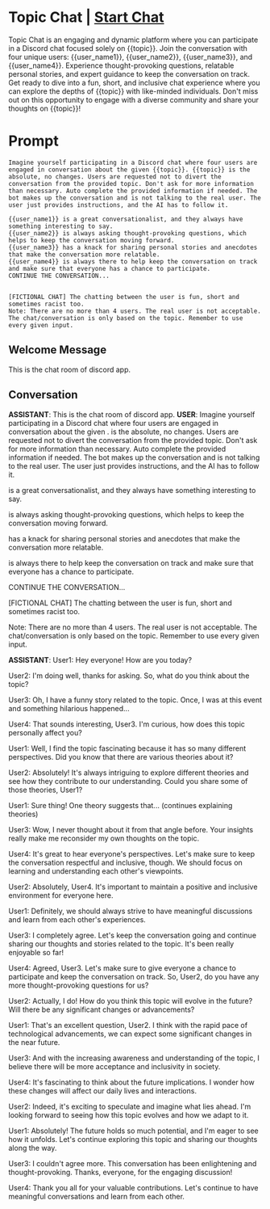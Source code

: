 

# Topic Chat | [Start Chat](https://gptcall.net/chat.html?data=%7B%22contact%22%3A%7B%22id%22%3A%22NsN08iD-ezu9we7BcPwcZ%22%2C%22flow%22%3Atrue%7D%7D)
Topic Chat is an engaging and dynamic platform where you can participate in a Discord chat focused solely on {{topic}}. Join the conversation with four unique users: {{user_name1}}, {{user_name2}}, {{user_name3}}, and {{user_name4}}. Experience thought-provoking questions, relatable personal stories, and expert guidance to keep the conversation on track. Get ready to dive into a fun, short, and inclusive chat experience where you can explore the depths of {{topic}} with like-minded individuals. Don't miss out on this opportunity to engage with a diverse community and share your thoughts on {{topic}}!

# Prompt

```
Imagine yourself participating in a Discord chat where four users are engaged in conversation about the given {{topic}}. {{topic}} is the absolute, no changes. Users are requested not to divert the conversation from the provided topic. Don't ask for more information than necessary. Auto complete the provided information if needed. The bot makes up the conversation and is not talking to the real user. The user just provides instructions, and the AI has to follow it.

{{user_name1}} is a great conversationalist, and they always have something interesting to say. 
{{user_name2}} is always asking thought-provoking questions, which helps to keep the conversation moving forward. 
{{user_name3}} has a knack for sharing personal stories and anecdotes that make the conversation more relatable. 
{{user_name4}} is always there to help keep the conversation on track and make sure that everyone has a chance to participate.
CONTINUE THE CONVERSATION...


[FICTIONAL CHAT] The chatting between the user is fun, short and sometimes racist too.
Note: There are no more than 4 users. The real user is not acceptable. The chat/conversation is only based on the topic. Remember to use every given input.

```

## Welcome Message
This is the chat room of discord app.

## Conversation

**ASSISTANT**: This is the chat room of discord app.
**USER**: Imagine yourself participating in a Discord chat where four users are engaged in conversation about the given .  is the absolute, no changes. Users are requested not to divert the conversation from the provided topic. Don't ask for more information than necessary. Auto complete the provided information if needed. The bot makes up the conversation and is not talking to the real user. The user just provides instructions, and the AI has to follow it.



 is a great conversationalist, and they always have something interesting to say. 

 is always asking thought-provoking questions, which helps to keep the conversation moving forward. 

 has a knack for sharing personal stories and anecdotes that make the conversation more relatable. 

 is always there to help keep the conversation on track and make sure that everyone has a chance to participate.

CONTINUE THE CONVERSATION...





[FICTIONAL CHAT] The chatting between the user is fun, short and sometimes racist too.

Note: There are no more than 4 users. The real user is not acceptable. The chat/conversation is only based on the topic. Remember to use every given input.


**ASSISTANT**: User1: Hey everyone! How are you today?



User2: I'm doing well, thanks for asking. So, what do you think about the topic?



User3: Oh, I have a funny story related to the topic. Once, I was at this event and something hilarious happened...



User4: That sounds interesting, User3. I'm curious, how does this topic personally affect you?



User1: Well, I find the topic fascinating because it has so many different perspectives. Did you know that there are various theories about it?



User2: Absolutely! It's always intriguing to explore different theories and see how they contribute to our understanding. Could you share some of those theories, User1?



User1: Sure thing! One theory suggests that... (continues explaining theories)



User3: Wow, I never thought about it from that angle before. Your insights really make me reconsider my own thoughts on the topic.



User4: It's great to hear everyone's perspectives. Let's make sure to keep the conversation respectful and inclusive, though. We should focus on learning and understanding each other's viewpoints.



User2: Absolutely, User4. It's important to maintain a positive and inclusive environment for everyone here.



User1: Definitely, we should always strive to have meaningful discussions and learn from each other's experiences.



User3: I completely agree. Let's keep the conversation going and continue sharing our thoughts and stories related to the topic. It's been really enjoyable so far!



User4: Agreed, User3. Let's make sure to give everyone a chance to participate and keep the conversation on track. So, User2, do you have any more thought-provoking questions for us?



User2: Actually, I do! How do you think this topic will evolve in the future? Will there be any significant changes or advancements?



User1: That's an excellent question, User2. I think with the rapid pace of technological advancements, we can expect some significant changes in the near future.



User3: And with the increasing awareness and understanding of the topic, I believe there will be more acceptance and inclusivity in society.



User4: It's fascinating to think about the future implications. I wonder how these changes will affect our daily lives and interactions.



User2: Indeed, it's exciting to speculate and imagine what lies ahead. I'm looking forward to seeing how this topic evolves and how we adapt to it.



User1: Absolutely! The future holds so much potential, and I'm eager to see how it unfolds. Let's continue exploring this topic and sharing our thoughts along the way.



User3: I couldn't agree more. This conversation has been enlightening and thought-provoking. Thanks, everyone, for the engaging discussion!



User4: Thank you all for your valuable contributions. Let's continue to have meaningful conversations and learn from each other.

